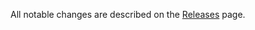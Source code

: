All notable changes are described on the [Releases](https://github.com/oliviertassinari/react-swipeable-views/releases) page.
